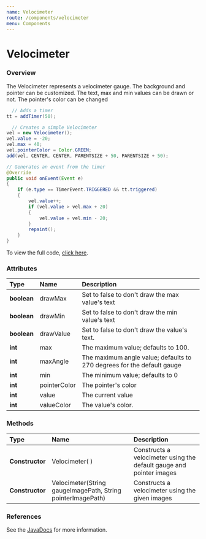```yaml
---
name: Velocimeter
route: /components/velocimeter
menu: Components
---
```


# Velocimeter

### Overview

The Velocimeter represents a velocimeter gauge. The background and pointer can be customized. The text, max and min values can be drawn or not. The pointer's color can be changed

<!-- ![velocimeter-sample](https://totalcross.com/documentation/img/samples/velocimeter-sample.gif) -->

<!-- {% code title="VelocimeterSample.java" %} -->

```java
  // Adds a timer
tt = addTimer(50);

  // Creates a simple Velocimeter
vel = new Velocimeter();
vel.value = -20;
vel.max = 40;
vel.pointerColor = Color.GREEN;
add(vel, CENTER, CENTER, PARENTSIZE + 50, PARENTSIZE + 50);

// Generates an event from the timer
@Override
public void onEvent(Event e)
{
	if (e.type == TimerEvent.TRIGGERED && tt.triggered)
	{
		vel.value++;
		if (vel.value > vel.max + 20)
		{
			vel.value = vel.min - 20;
		}
		repaint();
	}
}
```

<!-- {% endcode %} -->

<!-- {% hint style="info" %} -->

To view the full code, [click here](https://github.com/TotalCross/TCSample/blob/master/src/main/java/totalcross/sample/components/ui/VelocimeterSample.java).

<!-- {% endhint %} -->

### Attributes

| Type        | Name         | Description                                                            |
| :---------- | :----------- | :--------------------------------------------------------------------- |
| **boolean** | drawMax      | Set to false to don't draw the max value's text                        |
| **boolean** | drawMin      | Set to false to don't draw the min value's text                        |
| **boolean** | drawValue    | Set to false to don't draw the value's text.                           |
| **int**     | max          | The maximum value; defaults to 100.                                    |
| **int**     | maxAngle     | The maximum angle value; defaults to 270 degrees for the default gauge |
| **int**     | min          | The minimum value; defaults to 0                                       |
| **int**     | pointerColor | The pointer's color                                                    |
| **int**     | value        | The current value                                                      |
| **int**     | valueColor   | The value's color.                                                     |

### Methods

| Type            | Name                                                          | Description                                                         |
| :-------------- | :------------------------------------------------------------ | :------------------------------------------------------------------ |
| **Constructor** | Velocimeter\( \)                                              | Constructs a velocimeter using the default gauge and pointer images |
| **Constructor** | Velocimeter\(String gaugeImagePath, String pointerImagePath\) | Constructs a velocimeter using the given images                     |

### **References**

See the [JavaDocs](https://rs.totalcross.com/doc/totalcross/ui/chart/Velocimeter.html) for more information.
